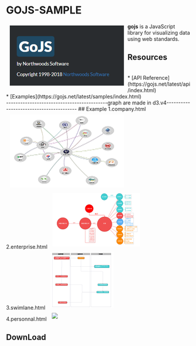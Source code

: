 # GOJS-SAMPLE

<a href="https://gojs.net/latest/index.html"><img src="https://github.com/azcvcza/gojs-Sample/blob/master/gojs.png" align="left" hspace="10" vspace="6"></a>

**gojs**  is a JavaScript library for visualizing data using web standards. 
</br>
## Resources
</br>
* [API Reference](https://gojs.net/latest/api/index.html)
</br>
* [Examples](https://gojs.net/latest/samples/index.html)
</br>
-------------------------------------------graph are made in d3.v4----------------------------------------
## Example
1.company.html
<img src="https://github.com/azcvcza/gojs-Sample/blob/master/img/company.png"  hspace="10" vspace="6">
</br>
2.enterprise.html
<img src="https://github.com/azcvcza/gojs-Sample/blob/master/img/enterprise.png"  hspace="10" vspace="6">
</br>
3.swimlane.html
<img src="https://github.com/azcvcza/gojs-Sample/blob/master/img/swimlane.png"  hspace="10" vspace="6">
</br>
4.personnal.html
<img src="https://github.com/azcvcza/gojs-Sample/blob/master/img/personal.png"  hspace="10" vspace="6">
</br>



## DownLoad

